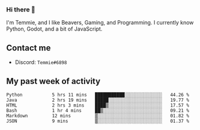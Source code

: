 ### Hi there 👋
I'm Temmie, and I like Beavers, Gaming, and Programming. I currently know Python, Godot, and a bit of JavaScript.

## Contact me
* Discord: `Temmie#6898`

## My past week of activity
<!--START_SECTION:waka-->

```text
Python           5 hrs 11 mins   ███████████░░░░░░░░░░░░░░   44.26 %
Java             2 hrs 19 mins   █████░░░░░░░░░░░░░░░░░░░░   19.77 %
HTML             2 hrs 3 mins    ████▒░░░░░░░░░░░░░░░░░░░░   17.57 %
Bash             1 hr 4 mins     ██▒░░░░░░░░░░░░░░░░░░░░░░   09.21 %
Markdown         12 mins         ▒░░░░░░░░░░░░░░░░░░░░░░░░   01.82 %
JSON             9 mins          ▒░░░░░░░░░░░░░░░░░░░░░░░░   01.37 %
```

<!--END_SECTION:waka-->
